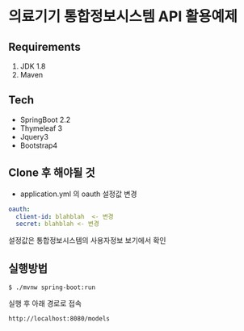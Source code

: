 # 의료기기 통합정보시스템 API 활용예제

## Requirements

1. JDK 1.8
1. Maven

## Tech

* SpringBoot 2.2
* Thymeleaf 3
* Jquery3
* Bootstrap4

## Clone 후 해야될 것

* application.yml 의 oauth 설정값 변경

```yaml
oauth:
  client-id: blahblah  <- 변경
  secret: blahblah <- 변경
```
설정값은 통합정보시스템의 사용자정보 보기에서 확인

## 실행방법

```shell script
$ ./mvnw spring-boot:run
```

실행 후 아래 경로로 접속

```
http://localhost:8080/models
```
